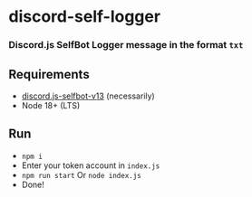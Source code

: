 # discord-self-logger
### Discord.js SelfBot Logger message in the format `txt`

## Requirements
* [discord.js-selfbot-v13](https://github.com/aiko-chan-ai/discord.js-selfbot-v13) (necessarily)
* Node 18+ (LTS)

## Run
* ``` npm i ```
* Enter your token account in ` index.js `
* ``` npm run start ``` Or ``` node index.js ```
* Done!
